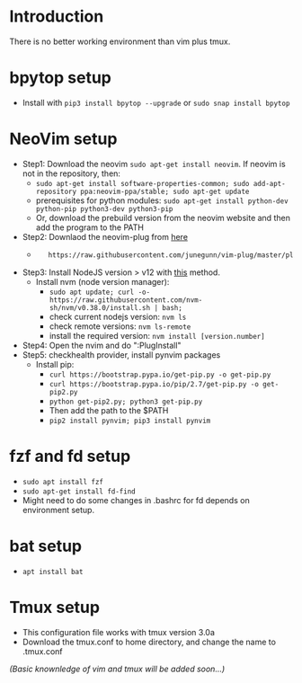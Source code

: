 # Introduction
There is no better working environment than vim plus tmux.

# bpytop setup
* Install with ```pip3 install bpytop --upgrade``` or ```sudo snap install bpytop```

# NeoVim setup
* Step1: Download the neovim ```sudo apt-get install neovim```. If neovim is not in the repository, then:
  - ```sudo apt-get install software-properties-common; sudo add-apt-repository ppa:neovim-ppa/stable; sudo apt-get update```
  - prerequisites for python modules: ```sudo apt-get install python-dev python-pip python3-dev python3-pip```
  - Or, download the prebuild version from the neovim website and then add the program to the PATH
* Step2: Downlaod the neovim-plug from [here](https://github.com/junegunn/vim-plug)
  - ```sh -c 'curl -fLo "${XDG_DATA_HOME:-$HOME/.local/share}"/nvim/site/autoload/plug.vim --create-dirs \
       https://raw.githubusercontent.com/junegunn/vim-plug/master/plug.vim'```
* Step3: Install NodeJS version > v12 with [this](https://phoenixnap.com/kb/update-node-js-version) method.
  - Install nvm (node version manager): 
    - ```sudo apt update; curl -o- https://raw.githubusercontent.com/nvm-sh/nvm/v0.38.0/install.sh | bash; ```
    - check current nodejs version: ```nvm ls```
    - check remote versions: ```nvm ls-remote```
    - install the required version: ```nvm install [version.number]```
* Step4: Open the nvim and do ":PlugInstall"
* Step5: checkhealth provider, install pynvim packages
  - Install pip: 
    - ```curl https://bootstrap.pypa.io/get-pip.py -o get-pip.py```
    - ```curl https://bootstrap.pypa.io/pip/2.7/get-pip.py -o get-pip2.py```
    - ```python get-pip2.py; python3 get-pip.py```
    - Then add the path to the $PATH
    - ```pip2 install pynvim; pip3 install pynvim```

# fzf and fd setup
* ```sudo apt install fzf```
* ```sudo apt-get install fd-find```
* Might need to do some changes in .bashrc for fd depends on environment setup.

# bat setup
* ```apt install bat```

# Tmux setup
* This configuration file works with tmux version 3.0a
* Download the tmux.conf to home directory, and change the name to .tmux.conf


*(Basic knownledge of vim and tmux will be added soon...)*
